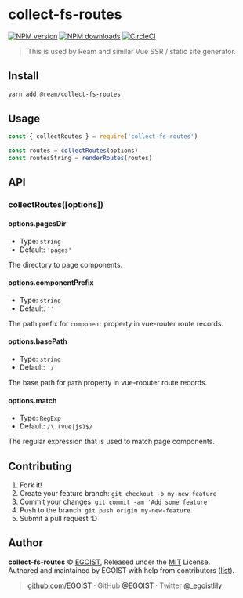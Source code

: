 
# collect-fs-routes

[![NPM version](https://img.shields.io/npm/v/@ream/collect-fs-routes.svg?style=flat)](https://npmjs.com/package/@ream/collect-fs-routes) [![NPM downloads](https://img.shields.io/npm/dm/@ream/collect-fs-routes.svg?style=flat)](https://npmjs.com/package/collect-fs-routes) [![CircleCI](https://circleci.com/gh/ream/collect-fs-routes/tree/master.svg?style=shield)](https://circleci.com/gh/ream/collect-fs-routes/tree/master)

> This is used by Ream and similar Vue SSR / static site generator.

## Install

```bash
yarn add @ream/collect-fs-routes
```

## Usage

```js
const { collectRoutes } = require('collect-fs-routes')

const routes = collectRoutes(options)
const routesString = renderRoutes(routes)
```

## API

### collectRoutes([options])

#### options.pagesDir

- Type: `string`
- Default: `'pages'`

The directory to page components.

#### options.componentPrefix

- Type: `string`
- Default: `''`

The path prefix for `component` property in vue-router route records.

#### options.basePath

- Type: `string`
- Default: `'/'`

The base path for `path` property in vue-roouter route records.

#### options.match

- Type: `RegExp`
- Default: `/\.(vue|js)$/`

The regular expression that is used to match page components.

## Contributing

1. Fork it!
2. Create your feature branch: `git checkout -b my-new-feature`
3. Commit your changes: `git commit -am 'Add some feature'`
4. Push to the branch: `git push origin my-new-feature`
5. Submit a pull request :D


## Author

**collect-fs-routes** © [EGOIST](https://github.com/egoist), Released under the [MIT](./LICENSE) License.<br>
Authored and maintained by EGOIST with help from contributors ([list](https://github.com/ream/collect-fs-routes/contributors)).

> [github.com/EGOIST](https://github.com/egoist) · GitHub [@EGOIST](https://github.com/egoist) · Twitter [@_egoistlily](https://twitter.com/_egoistlily)
